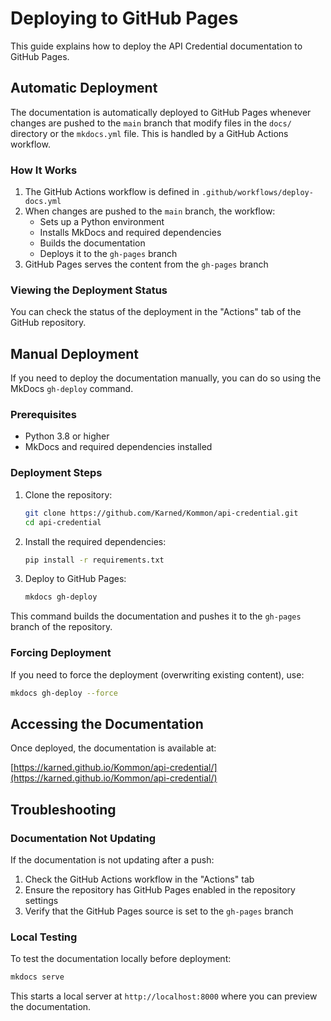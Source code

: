# Deploying to GitHub Pages

This guide explains how to deploy the API Credential documentation to GitHub Pages.

## Automatic Deployment

The documentation is automatically deployed to GitHub Pages whenever changes are pushed to the `main` branch that modify files in the `docs/` directory or the `mkdocs.yml` file. This is handled by a GitHub Actions workflow.

### How It Works

1. The GitHub Actions workflow is defined in `.github/workflows/deploy-docs.yml`
2. When changes are pushed to the `main` branch, the workflow:
   - Sets up a Python environment
   - Installs MkDocs and required dependencies
   - Builds the documentation
   - Deploys it to the `gh-pages` branch
3. GitHub Pages serves the content from the `gh-pages` branch

### Viewing the Deployment Status

You can check the status of the deployment in the "Actions" tab of the GitHub repository.

## Manual Deployment

If you need to deploy the documentation manually, you can do so using the MkDocs `gh-deploy` command.

### Prerequisites

- Python 3.8 or higher
- MkDocs and required dependencies installed

### Deployment Steps

1. Clone the repository:
   ```bash
   git clone https://github.com/Karned/Kommon/api-credential.git
   cd api-credential
   ```

2. Install the required dependencies:
   ```bash
   pip install -r requirements.txt
   ```

3. Deploy to GitHub Pages:
   ```bash
   mkdocs gh-deploy
   ```

This command builds the documentation and pushes it to the `gh-pages` branch of the repository.

### Forcing Deployment

If you need to force the deployment (overwriting existing content), use:

```bash
mkdocs gh-deploy --force
```

## Accessing the Documentation

Once deployed, the documentation is available at:

[https://karned.github.io/Kommon/api-credential/](https://karned.github.io/Kommon/api-credential/)

## Troubleshooting

### Documentation Not Updating

If the documentation is not updating after a push:

1. Check the GitHub Actions workflow in the "Actions" tab
2. Ensure the repository has GitHub Pages enabled in the repository settings
3. Verify that the GitHub Pages source is set to the `gh-pages` branch

### Local Testing

To test the documentation locally before deployment:

```bash
mkdocs serve
```

This starts a local server at `http://localhost:8000` where you can preview the documentation.